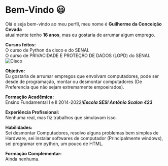 <!DOCTYPE html>
<html>

<head>
  <meta charset="utf-8">
  <meta name="viewport" content="width=device-width, initial-scale=1.0">
  <title>Perfil</title>
  <link rel="stylesheet" href="https://stackedit.io/style.css" />
</head>

<body class="stackedit">
  <div class="stackedit__html"><h1 id="bem-vindo-😃">Bem-Vindo 😃</h1>
<p>Olá e seja bem-vindo ao meu perfil, meu nome é <strong>Guilherme da Conceição Cevada</strong><br>
atualmente tenho <strong>16 anos</strong>, mas eu gostaria de arrumar algum emprego.</p>
<p><strong>Cursos feitos:</strong><br>
O curso de Python  da cisco e do SENAI.<br>
O curso de PRIVACIDADE E PROTEÇÃO DE DADOS (LGPD) do SENAI.<br>
<img src="https://www.dkrli.com.br/wp-content/uploads/2024/03/O-que-e-e-como-se-adequar-a-LGPD-scaled.jpg" alt=""><br>
<img src="https://dwglogo.com/wp-content/uploads/2016/05/Cisco_logo_full-1024x576.png" alt="Cisco"></p>
<p><strong>Objetivo:</strong><br>
Eu gostaria de arrumar empregos que envolvam computadores, pode ser desde de programação, montar ou desmontar computadores (De Preferencia que não sejam extremamente empoeirados).</p>
<p><strong>Formação Acadêmica:</strong><br>
Ensino Fundamental l e ll 2014-2022/<em><strong>Escola SESI Antônio Scalon 423</strong></em></p>
<p><strong>Experiência Profissional:</strong><br>
Nenhuma real, mas fiz trabalhos que simulavam isso.</p>
<p><strong>Habilidades:</strong><br>
Sei desmontar Computadores, resolvo alguns problemas bem simples de Hardware, sei instalar softwares de computador (Principalmente windows), sei programar em python, um pouco de HTML.</p>
<p><strong>Formação Complementar:</strong><br>
Ainda nenhuma.</p>
</div>
</body>

</html>
